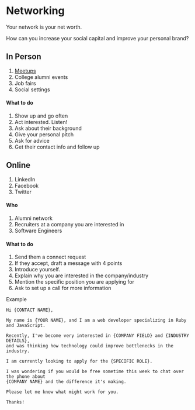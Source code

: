 # Networking
Your network is your net worth.

How can you increase your social capital and improve your personal brand?

## In Person
1. [Meetups][meetup]
2. College alumni events
3. Job fairs
4. Social settings

#### What to do
1. Show up and go often
2. Act interested. Listen!
3. Ask about their background
4. Give your personal pitch
5. Ask for advice
6. Get their contact info and follow up

## Online
1. LinkedIn
2. Facebook
3. Twitter

#### Who
1. Alumni network
2. Recruiters at a company you are interested in
3. Software Engineers

#### What to do
1. Send them a connect request
2. If they accept, draft a message with 4 points
  1. Introduce yourself.
  2. Explain why you are interested in the company/industry
  3. Mention the specific position you are applying for
  4. Ask to set up a call for more information

Example
```
Hi {CONTACT NAME},  

My name is {YOUR NAME}, and I am a web developer specializing in Ruby and JavaScript.   

Recently, I've become very interested in {COMPANY FIELD} and {INDUSTRY DETAILS}, 
and was thinking how technology could improve bottlenecks in the industry.

I am currently looking to apply for the {SPECIFIC ROLE}.

I was wondering if you would be free sometime this week to chat over the phone about 
{COMPANY NAME} and the difference it's making.  

Please let me know what might work for you.  

Thanks!
```

[meetup]: https://github.com/appacademy/job-search-curriculum/blob/master/engineering-culture/meetups.md
